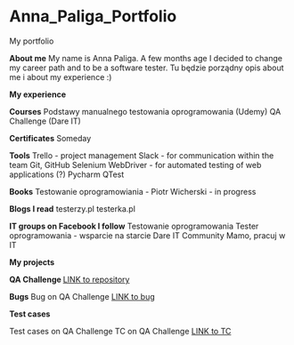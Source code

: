 # Anna_Paliga_Portfolio
My portfolio

<b>About me</b>
My name is Anna Paliga. A few months age I decided to change my career path and to be a software tester. 
Tu będzie porządny opis about me i about my experience :)

<b>My experience</b>

<b>Courses</b>
Podstawy manualnego testowania oprogramowania (Udemy)
QA Challenge (Dare IT)

<b>Certificates</b>
Someday

<b>Tools</b>
Trello - project management
Slack - for communication within the team
Git, GitHub
Selenium WebDriver - for automated testing of web applications (?)
Pycharm
QTest

<b>Books</b>
Testowanie oprogramowiania - Piotr Wicherski - in progress

<b>Blogs I read</b>
testerzy.pl
testerka.pl

<b>IT groups on Facebook I follow</b>
Testowanie oprogramowania
Tester oprogramowania - wsparcie na starcie
Dare IT Community
Mamo, pracuj w IT

<b>My projects</b>

<b>QA Challenge </b>
<a href="https://github.com/AniaaP/Challenge_portfolio_ania">LINK to repository</a> 

<b>Bugs</b> 
Bug on QA Challenge <a href="https://docs.google.com/spreadsheets/d/1XtR-ROAgYJ0UTcxRvXpQ53ejJyDl8vz6JZhAnrp2OjI/edit?usp=sharing">LINK to bug</a> 

<b>Test cases</b> 

Test cases on QA Challenge
TC on QA Challenge <a href="https://docs.google.com/spreadsheets/d/1XtR-ROAgYJ0UTcxRvXpQ53ejJyDl8vz6JZhAnrp2OjI/edit?usp=sharing">LINK to TC</a> 


